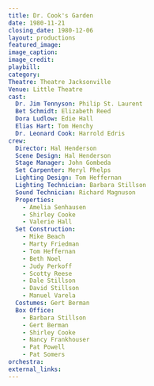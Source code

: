 ```yaml
---
title: Dr. Cook's Garden
date: 1980-11-21
closing_date: 1980-12-06
layout: productions
featured_image: 
image_caption:
image_credit:
playbill: 
category: 
Theatre: Theatre Jacksonville
Venue: Little Theatre
cast:
  Dr. Jim Tennyson: Philip St. Laurent
  Bet Schmidt: Elizabeth Reed
  Dora Ludlow: Edie Hall
  Elias Hart: Tom Henchy
  Dr. Leonard Cook: Harrold Edris
crew:
  Director: Hal Henderson
  Scene Design: Hal Henderson
  Stage Manager: John Gombeda
  Set Carpenter: Meryl Phelps
  Lighting Design: Tom Heffernan
  Lighting Technician: Barbara Stillson
  Sound Technician: Richard Magnuson
  Properties:
    - Amelia Senhausen
    - Shirley Cooke
    - Valerie Hall
  Set Construction:
    - Mike Beach
    - Marty Friedman
    - Tom Heffernan
    - Beth Noel
    - Judy Perkoff
    - Scotty Reese
    - Dale Stillson
    - David Stillson
    - Manuel Varela
  Costumes: Gert Berman
  Box Office:
    - Barbara Stillson
    - Gert Berman
    - Shirley Cooke
    - Nancy Frankhouser
    - Pat Powell
    - Pat Somers
orchestra:
external_links:
---
```

